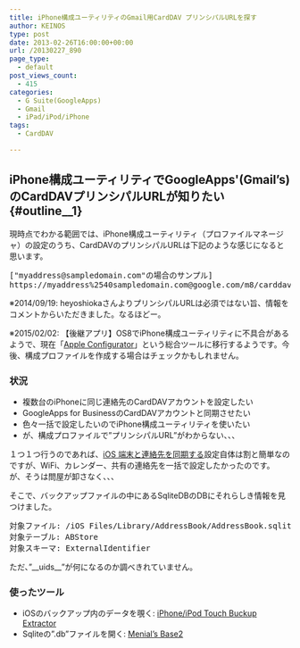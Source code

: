 ```yaml
---
title: iPhone構成ユーティリティのGmail用CardDAV プリンシパルURLを探す
author: KEINOS
type: post
date: 2013-02-26T16:00:00+00:00
url: /20130227_890
page_type:
  - default
post_views_count:
  - 415
categories:
  - G Suite(GoogleApps)
  - Gmail
  - iPad/iPod/iPhone
tags:
  - CardDAV

---
```

## iPhone構成ユーティリティでGoogleApps'(Gmail&#8217;s)のCardDAVプリンシパルURLが知りたい {#outline__1}

<div class="section" lang="ja">
  <p>
    現時点でわかる範囲では、iPhone構成ユーティリティ（プロファイルマネージャ）の設定のうち、CardDAVのプリンシパルURLは下記のような感じになると思います。
  </p>
  
  <pre>
["myaddress@sampledomain.com"の場合のサンプル]
https://myaddress%2540sampledomain.com@google.com/m8/carddav/principals/__uids__/myaddress%40sampledomain.com/lists/default/
</pre>
  
  <p>
    ※2014/09/19: heyoshiokaさんよりプリンシパルURLは必須ではない旨、情報をコメントからいただきました。なるほどー。
  </p>
  
  <p>
    ※2015/02/02: 【後継アプリ】OS8でiPhone構成ユーティリティに不具合があるようで、現在「<a href="http://help.apple.com/configurator/mac/" target="_blank">Apple Configurator</a>」という総合ツールに移行するようです。今後、構成プロファイルを作成する場合はチェックかもしれません。
  </p>
  
  <h3 id="outline__1_1">
    状況
  </h3>
  
  <ul>
    <li>
      複数台のiPhoneに同じ連絡先のCardDAVアカウントを設定したい
    </li>
    <li>
      GoogleApps for BusinessのCardDAVアカウントと同期させたい
    </li>
    <li>
      色々一括で設定したいのでiPhone構成ユーティリティを使いたい
    </li>
    <li>
      が、構成プロファイルで&#8221;プリンシパルURL&#8221;がわからない、、、
    </li>
  </ul>
  
  <p>
    １つ１つ行うのであれば、<a href="http://support.google.com/mail/bin/answer.py?hl=ja&#038;answer=2753077" target="_blank">iOS 端末と連絡先を同期する</a>設定自体は割と簡単なのですが、WiFi、カレンダー、共有の連絡先を一括で設定したかったのです。 が、そうは問屋が卸さなく、、、
  </p>
  
  <p>
    そこで、バックアップファイルの中にあるSqliteDBのDBにそれらしき情報を見つけました。
  </p>
  
  <pre>
対象ファイル: /iOS Files/Library/AddressBook/AddressBook.sqlitedb
対象テーブル: ABStore
対象スキーマ: ExternalIdentifier
</pre>
  
  <p>
    ただ、&#8221;__uids__&#8221;が何になるのか調べきれていません。
  </p>
  
  <h3 id="outline__1_2">
    使ったツール
  </h3>
  
  <ul>
    <li>
      iOSのバックアップ内のデータを覗く: <a href="http://supercrazyawesome.com/" target="_blank">iPhone/iPod Touch Buckup Extractor</a>
    </li>
    <li>
      Sqliteの&#8221;.db&#8221;ファイルを開く: <a href="http://menial.co.uk/base/" target="_blank">Menial’s Base2</a>
    </li>
  </ul>
</div></div>